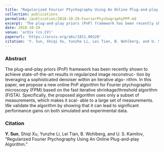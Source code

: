 ```yaml
---
title: "Regularized Fourier Ptychography Using An Online Plug-and-play Algorithm"
collection: publications
permalink: /publication/2018-10-29-FourierPtychographyPPP.md
excerpt: 'The plug-and-play priors (PnP) framework has been recently shown to achieve state-of-the-art results in regularized image reconstruc- tion by leveraging a sophisticated denoiser within an iterative algo- rithm. In this paper, we propose a new online PnP algorithm for Fourier ptychographic microscopy (FPM) based on the fast iterative shrinkage/threshold algorithm (FISTA). Specifically, the proposed algorithm uses only a subset of measurements, which makes it scal- able to a large set of measurements. We validate the algorithm by showing that it can lead to significant performance gains on both simulated and experimental data.'
date: 2018-10-29
venue: 'arXiv (cs.CV)'
paperurl: 'https://arxiv.org/abs/1811.00120'
citation: 'Y. Sun, Shiqi Xu, Yunzhe Li, Lei Tian, B. Wohlberg, and U. S. Kamilov, &quot;Regularized Fourier Ptychography Using An Online Plug-and-play Algorithm.&quot;'
---
```


### Abstract
The plug-and-play priors (PnP) framework has been recently shown to achieve state-of-the-art results in regularized image reconstruc- tion by leveraging a sophisticated denoiser within an iterative algo- rithm. In this paper, we propose a new online PnP algorithm for Fourier ptychographic microscopy (FPM) based on the fast iterative shrinkage/threshold algorithm (FISTA). Specifically, the proposed algorithm uses only a subset of measurements, which makes it scal- able to a large set of measurements. We validate the algorithm by showing that it can lead to significant performance gains on both simulated and experimental data.


### Citation
__Y. Sun__, Shiqi Xu, Yunzhe Li, Lei Tian, B. Wohlberg, and U. S. Kamilov, “Regularized Fourier Ptychography Using An Online Plug-and-play Algorithm.”

